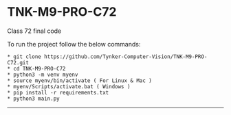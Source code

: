 # TNK-M9-PRO-C72

Class 72 final code

To run the project follow the below commands:

```
* git clone https://github.com/Tynker-Computer-Vision/TNK-M9-PRO-C72.git
* cd TNK-M9-PRO-C72
* python3 -m venv myenv
* source myenv/bin/activate ( For Linux & Mac )
* myenv/Scripts/activate.bat ( Windows )
* pip install -r requirements.txt
* python3 main.py
```

---
